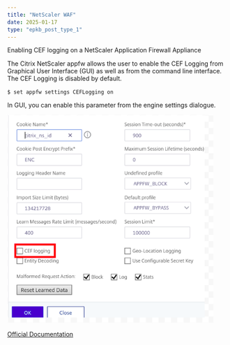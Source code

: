 ```yaml
---
title: "NetScaler WAF"
date: 2025-01-17
type: "epkb_post_type_1"
---
```


Enabling CEF logging on a NetScaler Application Firewall Appliance

The Citrix NetScaler appfw allows the user to enable the CEF Logging from Graphical User Interface (GUI) as well as from the command line interface. The CEF Logging is disabled by default.

```
$ set appfw settings CEFLogging on
```

In GUI, you can enable this parameter from the engine settings dialogue.

![](./images-NetScaler%20WAF/NetScaler-WAF-1.webp)

[Official Documentation](https://support.citrix.com/article/CTX136146)
